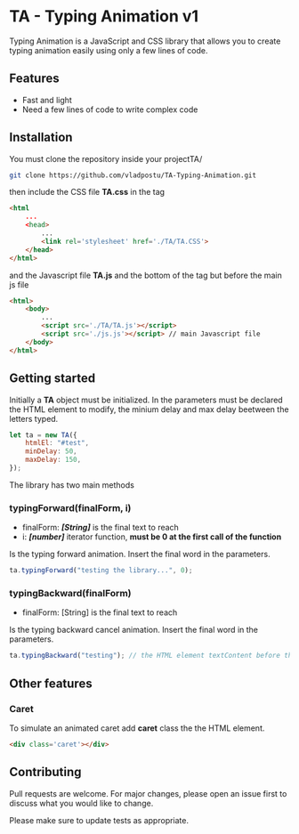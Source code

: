 

# TA - Typing Animation v1

Typing Animation is a JavaScript and CSS library that allows you to create typing animation easily using only a few lines of code.

## Features

- Fast and light
- Need a few lines of code to write complex code

## Installation 

You must clone the repository inside your projectTA/

```bash
git clone https://github.com/vladpostu/TA-Typing-Animation.git 
```
then include the CSS file **TA.css** in the <head> tag

```html
<html
    ...
    <head>
        ... 
        <link rel='stylesheet' href='./TA/TA.CSS'>
    </head>
</html>
```
and the Javascript file **TA.js** and the bottom of the <body> tag but before the main js file

```html
<html>
    <body>
        ...
        <script src='./TA/TA.js'></script>
        <script src='./js.js'></script> // main Javascript file
    </body>
</html>
```

## Getting started

Initially a **TA** object must be initialized. In the parameters must be declared the HTML element to modify, the minium delay and max delay beetween the letters typed.

```js
let ta = new TA({
    htmlEl: "#test",
    minDelay: 50,
    maxDelay: 150,
});
```

The library has two main methods

### typingForward(finalForm, i) 
- finalForm: ***[String]*** is the final text to reach
- i: ***[number]*** iterator function, **must be 0 at the first call of the function**


Is the typing forward animation. Insert the final word in the parameters.

```js
ta.typingForward("testing the library...", 0);
```

### typingBackward(finalForm) 
- finalForm: [String] is the final text to reach


Is the typing backward cancel animation. Insert the final word in the parameters.

```js
ta.typingBackward("testing"); // the HTML element textContent before the function was "testing the library..."
```

## Other features

### Caret

To simulate an animated caret add **caret** class the the HTML element.

```html
<div class='caret'></div>
```

## Contributing
Pull requests are welcome. For major changes, please open an issue first to discuss what you would like to change.

Please make sure to update tests as appropriate.
